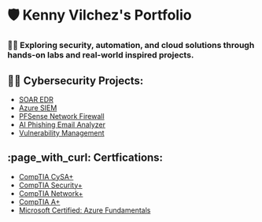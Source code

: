 <h1> 🛡️ Kenny Vilchez's Portfolio </h1>

### 🐱‍💻 Exploring security, automation, and cloud solutions through hands-on labs and real-world inspired projects.

<h2>👨‍💻 Cybersecurity Projects:</h2>


  - [SOAR EDR](https://github.com/kennyvilchez/SOAR-EDR)
  - [Azure SIEM](https://github.com/kennyvilchez/AzureSIEM)
  - [PFSense Network Firewall](https://github.com/kennyvilchez/NetworkFirewall)
  - [AI Phishing Email Analyzer](https://github.com/kennyvilchez/AIPhishingAnalyzer)
  - [Vulnerability Management](https://github.com/kennyvilchez/Vulnerability-Management-Project)
  
<h2> :page_with_curl: Certfications: </h2>

 - [CompTIA CySA+](https://www.credly.com/badges/acf94e55-7d5c-4559-992c-2de6c555868a/public_url)
 - [CompTIA Security+](https://www.credly.com/badges/bb42ddf5-0bd6-4417-bb03-e4085f09c815/public_url)
 - [CompTIA Network+](https://www.credly.com/badges/5b365dbd-d4a2-41b3-b1ab-d8858a413f71/public_url)
 - [CompTIA A+](https://www.credly.com/badges/ad834d16-5d40-4c24-bc86-d8bb3bc9ac5b/public_url)
 - [Microsoft Certified: Azure Fundamentals](https://www.credly.com/badges/96194d0f-5207-4725-9199-cf031bdeed2d/public_url)
